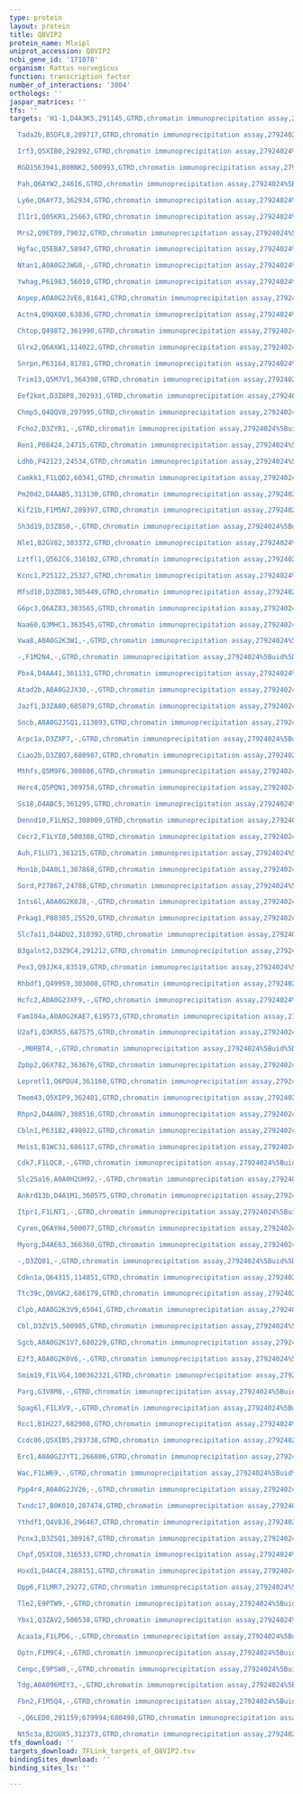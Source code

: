 ```yaml
---
type: protein
layout: protein
title: Q8VIP2
protein_name: Mlxipl
uniprot_accession: Q8VIP2
ncbi_gene_id: '171078'
organism: Rattus norvegicus
function: transcription factor
number_of_interactions: '3804'
orthologs: ''
jaspar_matrices: ''
tfs: ''
targets: 'H1-1,D4A3K5,291145,GTRD,chromatin immunoprecipitation assay,27924024%5Buid%5D,No

  Tada2b,B5DFL8,289717,GTRD,chromatin immunoprecipitation assay,27924024%5Buid%5D,No

  Irf3,Q5XIB0,292892,GTRD,chromatin immunoprecipitation assay,27924024%5Buid%5D,No

  RGD1563941,B0BNK2,500993,GTRD,chromatin immunoprecipitation assay,27924024%5Buid%5D,No

  Pah,Q6AYW2,24616,GTRD,chromatin immunoprecipitation assay,27924024%5Buid%5D,No

  Ly6e,Q6AY73,362934,GTRD,chromatin immunoprecipitation assay,27924024%5Buid%5D,No

  Il1r1,Q05KR1,25663,GTRD,chromatin immunoprecipitation assay,27924024%5Buid%5D,No

  Mrs2,Q9ET09,79032,GTRD,chromatin immunoprecipitation assay,27924024%5Buid%5D,No

  Hgfac,Q5EBA7,58947,GTRD,chromatin immunoprecipitation assay,27924024%5Buid%5D,No

  Ntan1,A0A0G2JWG0,-,GTRD,chromatin immunoprecipitation assay,27924024%5Buid%5D,No

  Ywhag,P61983,56010,GTRD,chromatin immunoprecipitation assay,27924024%5Buid%5D,No

  Anpep,A0A0G2JVE6,81641,GTRD,chromatin immunoprecipitation assay,27924024%5Buid%5D,No

  Actn4,Q9QXQ0,63836,GTRD,chromatin immunoprecipitation assay,27924024%5Buid%5D,No

  Chtop,Q498T2,361990,GTRD,chromatin immunoprecipitation assay,27924024%5Buid%5D,No

  Glrx2,Q6AXW1,114022,GTRD,chromatin immunoprecipitation assay,27924024%5Buid%5D,No

  Snrpn,P63164,81781,GTRD,chromatin immunoprecipitation assay,27924024%5Buid%5D,No

  Trim13,Q5M7V1,364398,GTRD,chromatin immunoprecipitation assay,27924024%5Buid%5D,No

  Eef2kmt,D3Z8P8,302931,GTRD,chromatin immunoprecipitation assay,27924024%5Buid%5D,No

  Chmp5,Q4QQV8,297995,GTRD,chromatin immunoprecipitation assay,27924024%5Buid%5D,No

  Fcho2,D3ZYR1,-,GTRD,chromatin immunoprecipitation assay,27924024%5Buid%5D,No

  Ren1,P08424,24715,GTRD,chromatin immunoprecipitation assay,27924024%5Buid%5D,No

  Ldhb,P42123,24534,GTRD,chromatin immunoprecipitation assay,27924024%5Buid%5D,No

  Camkk1,F1LQD2,60341,GTRD,chromatin immunoprecipitation assay,27924024%5Buid%5D,No

  Pm20d2,D4AAB5,313130,GTRD,chromatin immunoprecipitation assay,27924024%5Buid%5D,No

  Kif21b,F1M5N7,289397,GTRD,chromatin immunoprecipitation assay,27924024%5Buid%5D,No

  Sh3d19,D3Z8S0,-,GTRD,chromatin immunoprecipitation assay,27924024%5Buid%5D,No

  Nle1,B2GV82,303372,GTRD,chromatin immunoprecipitation assay,27924024%5Buid%5D,No

  Lztfl1,Q562C6,316102,GTRD,chromatin immunoprecipitation assay,27924024%5Buid%5D,No

  Kcnc1,P25122,25327,GTRD,chromatin immunoprecipitation assay,27924024%5Buid%5D,No

  Mfsd10,D3ZD83,305449,GTRD,chromatin immunoprecipitation assay,27924024%5Buid%5D,No

  G6pc3,Q6AZ83,303565,GTRD,chromatin immunoprecipitation assay,27924024%5Buid%5D,No

  Naa60,Q3MHC1,363545,GTRD,chromatin immunoprecipitation assay,27924024%5Buid%5D,No

  Vwa8,A0A0G2K3W1,-,GTRD,chromatin immunoprecipitation assay,27924024%5Buid%5D,No

  -,F1M2N4,-,GTRD,chromatin immunoprecipitation assay,27924024%5Buid%5D,No

  Pbx4,D4AA41,361131,GTRD,chromatin immunoprecipitation assay,27924024%5Buid%5D,No

  Atad2b,A0A0G2JX30,-,GTRD,chromatin immunoprecipitation assay,27924024%5Buid%5D,No

  Jazf1,D3ZA80,685879,GTRD,chromatin immunoprecipitation assay,27924024%5Buid%5D,No

  Sncb,A0A0G2JSQ1,113893,GTRD,chromatin immunoprecipitation assay,27924024%5Buid%5D,No

  Arpc1a,D3ZXP7,-,GTRD,chromatin immunoprecipitation assay,27924024%5Buid%5D,No

  Ciao2b,D3Z8Q7,680987,GTRD,chromatin immunoprecipitation assay,27924024%5Buid%5D,No

  Mthfs,Q5M9F6,300886,GTRD,chromatin immunoprecipitation assay,27924024%5Buid%5D,No

  Herc4,Q5PQN1,309758,GTRD,chromatin immunoprecipitation assay,27924024%5Buid%5D,No

  Ss18,D4ABC5,361295,GTRD,chromatin immunoprecipitation assay,27924024%5Buid%5D,No

  Dennd10,F1LNS2,308009,GTRD,chromatin immunoprecipitation assay,27924024%5Buid%5D,No

  Cecr2,F1LYI0,500308,GTRD,chromatin immunoprecipitation assay,27924024%5Buid%5D,No

  Auh,F1LU71,361215,GTRD,chromatin immunoprecipitation assay,27924024%5Buid%5D,No

  Mon1b,D4A0L1,307868,GTRD,chromatin immunoprecipitation assay,27924024%5Buid%5D,No

  Sord,P27867,24788,GTRD,chromatin immunoprecipitation assay,27924024%5Buid%5D,No

  Ints6l,A0A0G2K0J8,-,GTRD,chromatin immunoprecipitation assay,27924024%5Buid%5D,No

  Prkag1,P80385,25520,GTRD,chromatin immunoprecipitation assay,27924024%5Buid%5D,No

  Slc7a11,D4ADU2,310392,GTRD,chromatin immunoprecipitation assay,27924024%5Buid%5D,No

  B3galnt2,D3Z9C4,291212,GTRD,chromatin immunoprecipitation assay,27924024%5Buid%5D,No

  Pex3,Q9JJK4,83519,GTRD,chromatin immunoprecipitation assay,27924024%5Buid%5D,No

  Rhbdf1,Q499S9,303008,GTRD,chromatin immunoprecipitation assay,27924024%5Buid%5D,No

  Hcfc2,A0A0G2JXF9,-,GTRD,chromatin immunoprecipitation assay,27924024%5Buid%5D,No

  Fam104a,A0A0G2KAE7,619573,GTRD,chromatin immunoprecipitation assay,27924024%5Buid%5D,No

  U2af1,Q3KR55,687575,GTRD,chromatin immunoprecipitation assay,27924024%5Buid%5D,No

  -,M0RBT4,-,GTRD,chromatin immunoprecipitation assay,27924024%5Buid%5D,No

  Zpbp2,Q6X782,363676,GTRD,chromatin immunoprecipitation assay,27924024%5Buid%5D,No

  Leprotl1,Q6PDU4,361160,GTRD,chromatin immunoprecipitation assay,27924024%5Buid%5D,No

  Tmem43,Q5XIP9,362401,GTRD,chromatin immunoprecipitation assay,27924024%5Buid%5D,No

  Rhpn2,D4A8N7,308516,GTRD,chromatin immunoprecipitation assay,27924024%5Buid%5D,No

  Cbln1,P63182,498922,GTRD,chromatin immunoprecipitation assay,27924024%5Buid%5D,No

  Meis1,B1WC31,686117,GTRD,chromatin immunoprecipitation assay,27924024%5Buid%5D,No

  Cdk7,F1LQC8,-,GTRD,chromatin immunoprecipitation assay,27924024%5Buid%5D,No

  Slc25a16,A0A0H2UH92,-,GTRD,chromatin immunoprecipitation assay,27924024%5Buid%5D,No

  Ankrd13b,D4A1M1,360575,GTRD,chromatin immunoprecipitation assay,27924024%5Buid%5D,No

  Itpr1,F1LNT1,-,GTRD,chromatin immunoprecipitation assay,27924024%5Buid%5D,No

  Cyren,Q6AYH4,500077,GTRD,chromatin immunoprecipitation assay,27924024%5Buid%5D,No

  Myorg,D4AE63,366360,GTRD,chromatin immunoprecipitation assay,27924024%5Buid%5D,No

  -,D3ZQ01,-,GTRD,chromatin immunoprecipitation assay,27924024%5Buid%5D,No

  Cdkn1a,Q64315,114851,GTRD,chromatin immunoprecipitation assay,27924024%5Buid%5D,No

  Ttc39c,Q0VGK2,686179,GTRD,chromatin immunoprecipitation assay,27924024%5Buid%5D,No

  Clpb,A0A0G2K3V9,65041,GTRD,chromatin immunoprecipitation assay,27924024%5Buid%5D,No

  Cbl,D3ZV15,500985,GTRD,chromatin immunoprecipitation assay,27924024%5Buid%5D,No

  Sgcb,A0A0G2K1V7,680229,GTRD,chromatin immunoprecipitation assay,27924024%5Buid%5D,No

  E2f3,A0A0G2K0V6,-,GTRD,chromatin immunoprecipitation assay,27924024%5Buid%5D,No

  Smim19,F1LVG4,100362321,GTRD,chromatin immunoprecipitation assay,27924024%5Buid%5D,No

  Parg,G3V8M8,-,GTRD,chromatin immunoprecipitation assay,27924024%5Buid%5D,No

  Spag6l,F1LXV9,-,GTRD,chromatin immunoprecipitation assay,27924024%5Buid%5D,No

  Rcc1,B1H227,682908,GTRD,chromatin immunoprecipitation assay,27924024%5Buid%5D,No

  Ccdc86,Q5XIB5,293738,GTRD,chromatin immunoprecipitation assay,27924024%5Buid%5D,No

  Erc1,A0A0G2JYT1,266806,GTRD,chromatin immunoprecipitation assay,27924024%5Buid%5D,No

  Wac,F1LW69,-,GTRD,chromatin immunoprecipitation assay,27924024%5Buid%5D,No

  Ppp4r4,A0A0G2JV26,-,GTRD,chromatin immunoprecipitation assay,27924024%5Buid%5D,No

  Txndc17,B0K010,287474,GTRD,chromatin immunoprecipitation assay,27924024%5Buid%5D,No

  Ythdf1,Q4V8J6,296467,GTRD,chromatin immunoprecipitation assay,27924024%5Buid%5D,No

  Pcnx3,D3ZSQ1,309167,GTRD,chromatin immunoprecipitation assay,27924024%5Buid%5D,No

  Chpf,Q5XIQ8,316533,GTRD,chromatin immunoprecipitation assay,27924024%5Buid%5D,No

  Hoxd1,D4ACE4,288151,GTRD,chromatin immunoprecipitation assay,27924024%5Buid%5D,No

  Dpp6,F1LMR7,29272,GTRD,chromatin immunoprecipitation assay,27924024%5Buid%5D,No

  Tle2,E9PTW9,-,GTRD,chromatin immunoprecipitation assay,27924024%5Buid%5D,No

  Ybx1,Q3ZAV2,500538,GTRD,chromatin immunoprecipitation assay,27924024%5Buid%5D,No

  Acaa1a,F1LPD6,-,GTRD,chromatin immunoprecipitation assay,27924024%5Buid%5D,No

  Optn,F1M9C4,-,GTRD,chromatin immunoprecipitation assay,27924024%5Buid%5D,No

  Cenpc,E9PSW8,-,GTRD,chromatin immunoprecipitation assay,27924024%5Buid%5D,No

  Tdg,A0A096MIY3,-,GTRD,chromatin immunoprecipitation assay,27924024%5Buid%5D,No

  Fbn2,F1M5Q4,-,GTRD,chromatin immunoprecipitation assay,27924024%5Buid%5D,No

  -,Q6LED0,291159;679994;680498,GTRD,chromatin immunoprecipitation assay,27924024%5Buid%5D,No

  Nt5c3a,B2GUX5,312373,GTRD,chromatin immunoprecipitation assay,27924024%5Buid%5D,No'
tfs_download: ''
targets_download: TFLink_targets_of_Q8VIP2.tsv
bindingSites_download: ''
binding_sites_ls: ''

---
```

